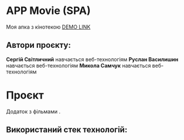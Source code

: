 # APP Movie **(SPA)**
Моя апка з кінотекою
[DEMO LINK](https://SergSvet87.github.io/App_Movies/)

## Автори проєкту:
 **Сергій Світличний** навчається веб-технологіям
 **Руслан Василишин** навчається веб-технологіям
 **Микола Самчук** навчається веб-технологіям

# Проєкт
Додаток з фільмами .

## Використаний стек технологій:
